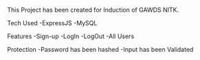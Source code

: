 This Project has been created for Induction of GAWDS NITK.

Tech Used
    -ExpressJS
    -MySQL

Features
    -Sign-up
    -LogIn
    -LogOut
    -All Users

Protection
    -Password has been hashed
    -Input has been Validated